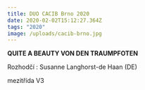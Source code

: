 ```yaml
---
title: DUO CACIB Brno 2020
date: 2020-02-02T15:12:27.364Z
tags: "2020"
image: /uploads/cacib-brno.jpg
---
```

**QUITE A BEAUTY VON DEN TRAUMPFOTEN**

Rozhodčí : Susanne Langhorst-de Haan (DE)

mezitřída V3